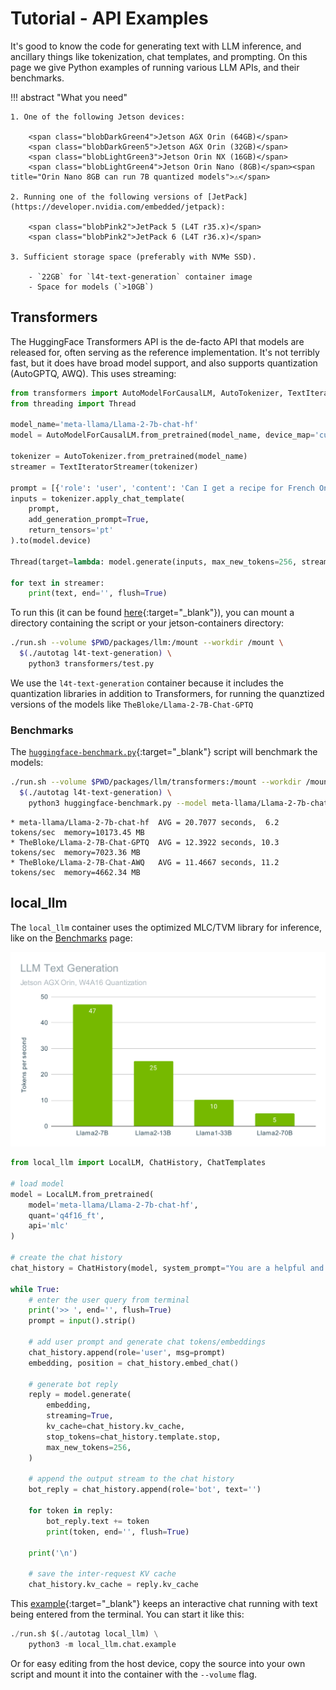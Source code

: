 # Tutorial - API Examples

It's good to know the code for generating text with LLM inference, and ancillary things like tokenization, chat templates, and prompting.  On this page we give Python examples of running various LLM APIs, and their benchmarks.

!!! abstract "What you need"

    1. One of the following Jetson devices:

        <span class="blobDarkGreen4">Jetson AGX Orin (64GB)</span>
        <span class="blobDarkGreen5">Jetson AGX Orin (32GB)</span>
        <span class="blobLightGreen3">Jetson Orin NX (16GB)</span>
        <span class="blobLightGreen4">Jetson Orin Nano (8GB)</span><span title="Orin Nano 8GB can run 7B quantized models">⚠️</span>
	   
    2. Running one of the following versions of [JetPack](https://developer.nvidia.com/embedded/jetpack):

        <span class="blobPink2">JetPack 5 (L4T r35.x)</span>
        <span class="blobPink2">JetPack 6 (L4T r36.x)</span>

    3. Sufficient storage space (preferably with NVMe SSD).

        - `22GB` for `l4t-text-generation` container image
        - Space for models (`>10GB`)
		 
## Transformers

The HuggingFace Transformers API is the de-facto API that models are released for, often serving as the reference implementation.  It's not terribly fast, but it does have broad model support, and also supports quantization (AutoGPTQ, AWQ).  This uses streaming:

```python
from transformers import AutoModelForCausalLM, AutoTokenizer, TextIteratorStreamer
from threading import Thread

model_name='meta-llama/Llama-2-7b-chat-hf'
model = AutoModelForCausalLM.from_pretrained(model_name, device_map='cuda')

tokenizer = AutoTokenizer.from_pretrained(model_name)
streamer = TextIteratorStreamer(tokenizer)

prompt = [{'role': 'user', 'content': 'Can I get a recipe for French Onion soup?'}]
inputs = tokenizer.apply_chat_template(
    prompt,
    add_generation_prompt=True,
    return_tensors='pt'
).to(model.device)

Thread(target=lambda: model.generate(inputs, max_new_tokens=256, streamer=streamer)).start()

for text in streamer:
    print(text, end='', flush=True)
```

To run this (it can be found [here](https://github.com/dusty-nv/jetson-containers/blob/master/packages/llm/transformers/test.py){:target="_blank"}), you can mount a directory containing the script or your jetson-containers directory:

```bash
./run.sh --volume $PWD/packages/llm:/mount --workdir /mount \
  $(./autotag l4t-text-generation) \
    python3 transformers/test.py
```

We use the `l4t-text-generation` container because it includes the quantization libraries in addition to Transformers, for running the quanztized versions of the models like `TheBloke/Llama-2-7B-Chat-GPTQ`

### Benchmarks

The [`huggingface-benchmark.py`](https://github.com/dusty-nv/jetson-containers/blob/master/packages/llm/transformers/huggingface-benchmark.py){:target="_blank"} script will benchmark the models:

```bash
./run.sh --volume $PWD/packages/llm/transformers:/mount --workdir /mount \
  $(./autotag l4t-text-generation) \
    python3 huggingface-benchmark.py --model meta-llama/Llama-2-7b-chat-hf
```

```
* meta-llama/Llama-2-7b-chat-hf  AVG = 20.7077 seconds,  6.2 tokens/sec  memory=10173.45 MB
* TheBloke/Llama-2-7B-Chat-GPTQ  AVG = 12.3922 seconds, 10.3 tokens/sec  memory=7023.36 MB
* TheBloke/Llama-2-7B-Chat-AWQ   AVG = 11.4667 seconds, 11.2 tokens/sec  memory=4662.34 MB
```

## local_llm

The `local_llm` container uses the optimized MLC/TVM library for inference, like on the [Benchmarks](benchmarks.md) page:

<a href="benchmarks.html"><img width="600px" src="overrides/images/graph_llm-text-generation.svg"/></a>

```python
from local_llm import LocalLM, ChatHistory, ChatTemplates

# load model
model = LocalLM.from_pretrained(
    model='meta-llama/Llama-2-7b-chat-hf', 
    quant='q4f16_ft', 
    api='mlc'
)

# create the chat history
chat_history = ChatHistory(model, system_prompt="You are a helpful and friendly AI assistant.")

while True:
    # enter the user query from terminal
    print('>> ', end='', flush=True)
    prompt = input().strip()

    # add user prompt and generate chat tokens/embeddings
    chat_history.append(role='user', msg=prompt)
    embedding, position = chat_history.embed_chat()

    # generate bot reply
    reply = model.generate(
        embedding, 
        streaming=True, 
        kv_cache=chat_history.kv_cache,
        stop_tokens=chat_history.template.stop,
        max_new_tokens=256,
    )
        
    # append the output stream to the chat history
    bot_reply = chat_history.append(role='bot', text='')
    
    for token in reply:
        bot_reply.text += token
        print(token, end='', flush=True)
            
    print('\n')

    # save the inter-request KV cache 
    chat_history.kv_cache = reply.kv_cache
```

This [example](https://github.com/dusty-nv/jetson-containers/blob/master/packages/llm/local_llm/chat/example.py){:target="_blank"} keeps an interactive chat running with text being entered from the terminal.  You can start it like this:

```python
./run.sh $(./autotag local_llm) \
    python3 -m local_llm.chat.example
```

Or for easy editing from the host device, copy the source into your own script and mount it into the container with the `--volume` flag.

 
